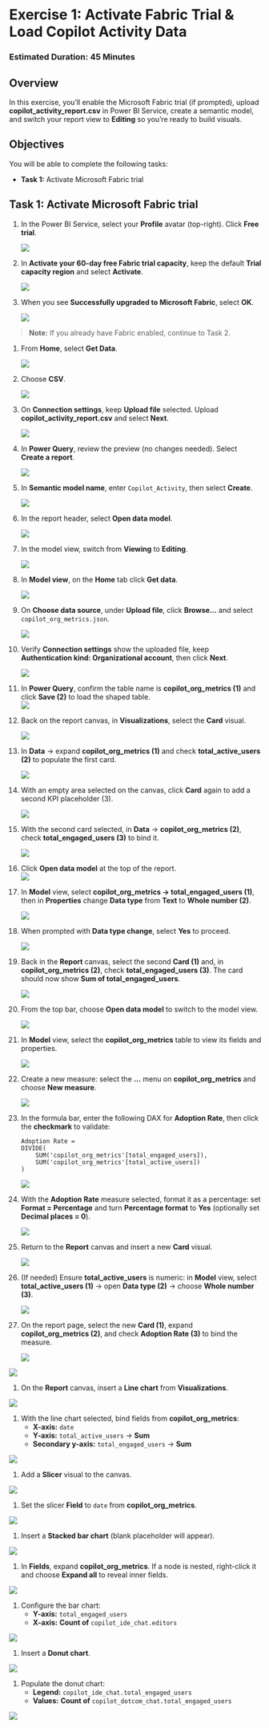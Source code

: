 # Exercise 1: Activate Fabric Trial & Load Copilot Activity Data

### Estimated Duration: 45 Minutes

## Overview
In this exercise, you’ll enable the Microsoft Fabric trial (if prompted), upload **copilot_activity_report.csv** in Power BI Service, create a semantic model, and switch your report view to **Editing** so you’re ready to build visuals.

## Objectives
You will be able to complete the following tasks:

- **Task 1:** Activate Microsoft Fabric trial  

## Task 1: Activate Microsoft Fabric trial

1. In the Power BI Service, select your **Profile** avatar (top-right). Click **Free trial**.
    
   ![](../media/man-e1-g1.png)

1. In **Activate your 60-day free Fabric trial capacity**, keep the default **Trial capacity region** and select **Activate**.
    
   ![](../media/man-e1-g2.png)

1. When you see **Successfully upgraded to Microsoft Fabric**, select **OK**.
   
   ![](../media/man-e1-g3.png)

  > **Note:** If you already have Fabric enabled, continue to Task 2.

1. From **Home**, select **Get Data**.
    
   ![](../media/man-e1-g4.png)

1. Choose **CSV**.
   
   ![](../media/man-e1-g5.png)

1. On **Connection settings**, keep **Upload file** selected. Upload **copilot_activity_report.csv** and select **Next**.
    
   ![](../media/man-e1-g6.png)

1. In **Power Query**, review the preview (no changes needed). Select **Create a report**.
    
   ![](../media/man-e1-g7.png)

1. In **Semantic model name**, enter `Copilot_Activity`, then select **Create**.
   
   ![](../media/man-e1-g8.png)

1. In the report header, select **Open data model**.
    
   ![](../media/man-e1-g9.png)

1. In the model view, switch from **Viewing** to **Editing**.
    
   ![](../media/man-e1-g10.png)

1. In **Model view**, on the **Home** tab click **Get data**.
   
   ![](../media/man-e1-g11.png)

1. On **Choose data source**, under **Upload file**, click **Browse…** and select `copilot_org_metrics.json`.
    
   ![](../media/man-e1-g12.png)

1. Verify **Connection settings** show the uploaded file, keep **Authentication kind: Organizational account**, then click **Next**.
    
   ![](../media/man-e1-g13.png)

1. In **Power Query**, confirm the table name is **copilot_org_metrics (1)** and click **Save (2)** to load the shaped table.  
   ![](../media/man-e1-g14.png)

1. Back on the report canvas, in **Visualizations**, select the **Card** visual.
    
   ![](../media/man-e1-g15.png)

1. In **Data** → expand **copilot_org_metrics (1)** and check **total_active_users (2)** to populate the first card.
   
   ![](../media/man-e1-g16.png)

1. With an empty area selected on the canvas, click **Card** again to add a second KPI placeholder (3).
    
   ![](../media/man-e1-g17.png)

1. With the second card selected, in **Data** → **copilot_org_metrics (2)**, check **total_engaged_users (3)** to bind it.
    
   ![](../media/man-e1-g18.png)

1. Click **Open data model** at the top of the report.  
   ![](../media/man-e1-g19.png)

1. In **Model** view, select **copilot_org_metrics → total_engaged_users (1)**, then in **Properties** change **Data type** from **Text** to **Whole number (2)**.
   
   ![](../media/man-e1-g20.png)

1. When prompted with **Data type change**, select **Yes** to proceed.

   ![](../media/man-e1-g21.png)

1. Back in the **Report** canvas, select the second **Card (1)** and, in **copilot_org_metrics (2)**, check **total_engaged_users (3)**. The card should now show **Sum of total_engaged_users**. 

   ![](../media/man-e1-g22.png)

1. From the top bar, choose **Open data model** to switch to the model view.  

   ![](../media/man-e1-g23.png)

1. In **Model** view, select the **copilot_org_metrics** table to view its fields and properties. 

   ![](../media/man-e1-g24.png)

1. Create a new measure: select the **…** menu on **copilot_org_metrics** and choose **New measure**.  

   ![](../media/man-e1-g25.png)

1. In the formula bar, enter the following DAX for **Adoption Rate**, then click the **checkmark** to validate:  

   ```
   Adoption Rate =
   DIVIDE(
       SUM('copilot_org_metrics'[total_engaged_users]),
       SUM('copilot_org_metrics'[total_active_users])
   )
   ```

    ![](../media/man-e1-g26.png)

1. With the **Adoption Rate** measure selected, format it as a percentage: set **Format = Percentage** and turn **Percentage format** to **Yes** (optionally set **Decimal places = 0**).  

   ![](../media/man-e1-g27.png)

1. Return to the **Report** canvas and insert a new **Card** visual.  

   ![](../media/man-e1-g28.png)

1. (If needed) Ensure **total_active_users** is numeric: in **Model** view, select **total_active_users (1)** → open **Data type (2)** → choose **Whole number (3)**.  

   ![](../media/man-e1-g29.png)

1. On the report page, select the new **Card (1)**, expand **copilot_org_metrics (2)**, and check **Adoption Rate (3)** to bind the measure.  

    ![](../media/man-e1-g30.png)

![](../media/man-e1-g31.png)

1. On the **Report** canvas, insert a **Line chart** from **Visualizations**.  

![](../media/man-e1-g32.png)

1. With the line chart selected, bind fields from **copilot_org_metrics**:  
   - **X-axis:** `date`  
   - **Y-axis:** `total_active_users` → **Sum**  
   - **Secondary y-axis:** `total_engaged_users` → **Sum**  

![](../media/man-e1-g33.png)

1. Add a **Slicer** visual to the canvas.  

![](../media/man-e1-g34.png)

1. Set the slicer **Field** to `date` from **copilot_org_metrics**.  

![](../media/man-e1-g35.png)

1. Insert a **Stacked bar chart** (blank placeholder will appear).  

![](../media/man-e1-g36.png)

1. In **Fields**, expand **copilot_org_metrics**. If a node is nested, right-click it and choose **Expand all** to reveal inner fields.  

![](../media/man-e1-g37.png)

1. Configure the bar chart:  
   - **Y-axis:** `total_engaged_users`  
   - **X-axis:** **Count of** `copilot_ide_chat.editors`  

![](../media/man-e1-g38.png)

1. Insert a **Donut chart**.  

![](../media/man-e1-g39.png)

1. Populate the donut chart:  
   - **Legend:** `copilot_ide_chat.total_engaged_users`  
   - **Values:** **Count of** `copilot_dotcom_chat.total_engaged_users`  

![](../media/man-e1-g40.png)
